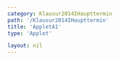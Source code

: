 ```yaml
---
category: Klausur2014IHaupttermin
path: '/Klausur2014IHaupttermin'
title: 'AppletA1'
type: 'Applet'

layout: nil
---
```

<link type="text/css" href="https://cdnjs.cloudflare.com/ajax/libs/jsxgraph/0.99.6/jsxgraph.css"><link rel="stylesheet" type="text/css" href="{{ site.jsxurl }}/jsxgraph.css" />
<div id="JXG7da90586-726e-4d3e-abfb-cb4a171abc3f" class="jxgbox" style="width:500px; height:500px">
<script type="text/javascript">
    (function() {
	  //board
var board = JXG.JSXGraph.initBoard('7da90586-726e-4d3e-abfb-cb4a171abc3f', {
                boundingbox: [-1, 4, 4, -1],
                showFullscreen: true, axis: false
                
            });
var A = board.create('point', [0,0], {name: 'A', fixed:true, label:{fontsize:16, position:'bot'}, size:2, color:'blue'});

var B = board.create('point', [2.5, 0], {name:'B', fixed: true, label:{fontsize:16}, size:2, color:'blue'});

var C = board.create('point', [2.5, 3], {fixed: true, name:'C', label:{fontsize:16}, size:2, color:'blue'});

var CBA = board.create('angle', [C, B, A], {orthoType: 'sectordot', name: ' '});

var AB = board.create('segment', [A, B], {color:'blue'});
var BC = board.create('segment', [B, C], {color:'blue'});
var AC = board.create('segment', [A, C], {color:'blue'});

var temp = board.create('functiongraph', [x => 0, 0, 2.5], {visible: false});

var P = board.create('glider', [1.696, 0, temp], {name: 'P', color: 'orange', label:{fontsize:16}, size:2});

var PC = board.create('segment', [P, C], {color:'green'});

board.create('polygon', [B,C,P], {fillcolor:'red', fillOpacity:0.2});

var PCB = board.create('angle', [P, C, B], {name: '&phi;', radius:1, label:{fontsize:18, color:'purple'}, fillcolor:'green'});

var getPhi = function(){
return JXG.toFixed(180 / Math.PI * Math.atan((2.5-P.X()) / 3), 2);
}

var getV = function(){
return JXG.toFixed(9 * Math.PI * ((2.5-P.X())/3) * ((2.5-P.X())/3),2);
}

var phi_T = board.create('text', [2.5, 3.5, function() {return '&phi; = ' + getPhi() +'°'; }], {fontsize: 18, color:'purple'});

var V_T = board.create('text', [-0.5, 2, function() {return 'V(' + getPhi() + '°' + ') = ' + getV() + 'cm^3';}], {fontsize:18});

var NR_T = board.create('text', [-0.8, 3.5, '2014 HT I A1'], {fontsize: 18})

var CB_T = board.create('text', [2.58, 1.5, '3'], {fontsize: 18})
var AB_T = board.create('text', [1.25, -0.18, '2,5'], {fontsize: 18})

	
})()
  </script>
  </div>
